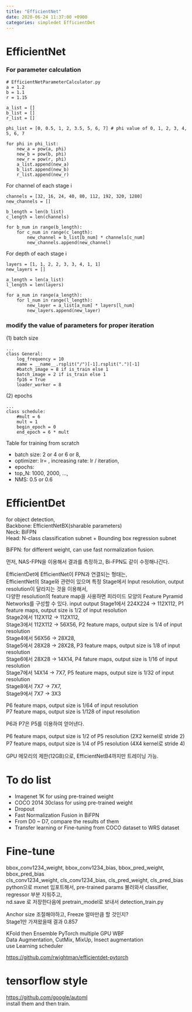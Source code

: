 ```yaml
---
title: "EfficientNet"
date: 2020-06-24 11:37:00 +0900
categories: simpledet EfficientDet
---
```


# EfficientNet

### For parameter calculation

```
# EfficientNetParameterCalculator.py
a = 1.2
b = 1.1
r = 1.15

a_list = []
b_list = []
r_list = []

phi_list = [0, 0.5, 1, 2, 3.5, 5, 6, 7] # phi value of 0, 1, 2, 3, 4, 5, 6, 7

for phi in phi_list:
    new_a = pow(a, phi)
    new_b = pow(b, phi)
    new_r = pow(r, phi)
    a_list.append(new_a)
    b_list.append(new_b)
    r_list.append(new_r)
```


For channel of each stage i
```
channels = [32, 16, 24, 40, 80, 112, 192, 320, 1280]
new_channels = []

b_length = len(b_list)
c_length = len(channels)

for b_num in range(b_length):
    for c_num in range(c_length):
        new_channel = b_list[b_num] * channels[c_num]
        new_channels.append(new_channel)
```

For depth of each stage i
```
layers = [1, 1, 2, 2, 3, 3, 4, 1, 1]
new_layers = []

a_length = len(a_list)
l_length = len(layers)

for a_num in range(a_length):
    for l_num in range(l_length):
        new_layer = a_list[a_num] * layers[l_num]
        new_layers.append(new_layer)
```

### modify the value of parameters for proper iteration
(1) batch size
```
...
class General:
    log_frequency = 10
    name = __name__.rsplit("/")[-1].rsplit(".")[-1]
    #batch_image = 8 if is_train else 1
    batch_image = 2 if is_train else 1
    fp16 = True
    loader_worker = 8
```

(2) epochs
```
...
class schedule:
    #mult = 6
    mult = 1
    begin_epoch = 0
    end_epoch = 6 * mult
```

Table for training from scratch
- batch size: 2 or 4 or 6 or 8,    
- optimizer: lr= , increasing rate: lr / iteration,        
- epochs:    
- top_N: 1000, 2000, ...,    
- NMS: 0.5 or 0.6    


# EfficientDet
for object detection,    
Backbone: EfficientNetBX(sharable parameters)    
Neck: BiFPN    
Head: N-class classification subnet + Bounding box regression subnet    


BiFPN: for different weight, can use fast normalization fusion.    

먼저, NAS-FPN을 이용해서 결과를 측정하고, Bi-FPN도 같이 수정해나간다.    

EfficientDet에 EfficientNet이 FPN과 연결되는 형태는,    
EfficientNet의 Stage와 관련이 있으며 특정 Stage에서 Input resolution, output resolution이 달라지는 것을 이용해서,    
다양한 resolution의 feature map을 사용하면 피라미드 모양의 Feature Pyramid Networks를 구성할 수 있다.
           input     output
Stage1에서 224X224 -> 112X112,    P1 feature maps, output size is 1/2 of input resolution    
Stage2에서 112X112 -> 112X112,    
Stage3에서 112X112 -> 56X56,    P2 feature maps, output size is 1/4 of input resolution    
Stage4에서 56X56 -> 28X28,    
Stage5에서 28X28 -> 28X28,    P3 feature maps, output size is 1/8 of input resolution    
Stage6에서 28X28 -> 14X14,    P4 fature maps, output size is 1/16 of input resolution    
Stage7에서 14X14 -> 7X7,    P5 feature maps, output size is 1/32 of input resolution    
Stage8에서 7X7 -> 7X7,    
Stage9에서 7X7 -> 3X3    


P6 feature maps, output size is 1/64 of input resolution    
P7 feature maps, output size is 1/128 of input resolution    

P6과 P7은 P5를 이용하여 얻어낸다.    

P6 feature maps, output size is 1/2 of P5 resolution (2X2 kernel로 stride 2)    
P7 feature maps, output size is 1/4 of P5 resolution (4X4 kernel로 stride 4)    

GPU 메모리의 제한(12GB)으로, EfficientNetB4까지만 트레이닝 가능.    

# To do list    
- Imagenet 1K for using pre-trained weight    
- COCO 2014 30class for using pre-trained weight    
- Dropout    
- Fast Normalization Fusion in BiFPN    
- From D0 ~ D7, compare the results of them    
- Transfer learning or Fine-tuning from COCO dataset to WRS dataset    


# Fine-tune
bbox_conv1234_weight, bbox_conv1234_bias, bbox_pred_weight, bbox_pred_bias    
cls_conv1234_weight, cls_conv1234_bias, cls_pred_weight, cls_pred_bias    
python으로 mxnet 임포트해서, pre-trained params 불러와서 classifier, regressor 부분 지워주고,    
nd.save 로 저장한다음에 pretrain_model로 보내서 detection_train.py

Anchor size 조절해야하고, Freeze 얼마만큼 할 것인지?    
Stage1만 가져왔을때 결과 0.857    


KFold then Ensemble
PyTorch multiple GPU
WBF    
Data Augmentation, CutMix, MixUp, Insect augmentation    
use Learning scheduler 

<https://github.com/rwightman/efficientdet-pytorch>



# tensorflow style
<https://github.com/google/automl>    
install them and then train.    

